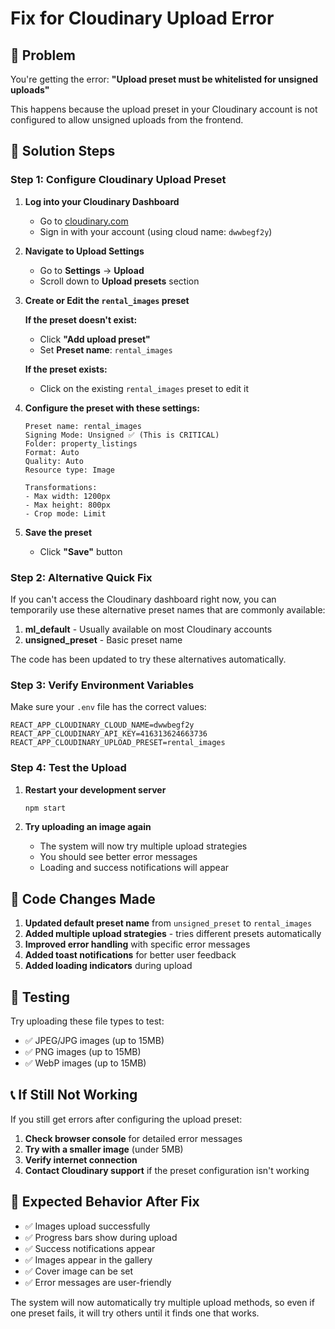 # Fix for Cloudinary Upload Error

## 🚨 Problem
You're getting the error: **"Upload preset must be whitelisted for unsigned uploads"**

This happens because the upload preset in your Cloudinary account is not configured to allow unsigned uploads from the frontend.

## 🔧 Solution Steps

### Step 1: Configure Cloudinary Upload Preset

1. **Log into your Cloudinary Dashboard**
   - Go to [cloudinary.com](https://cloudinary.com)
   - Sign in with your account (using cloud name: `dwwbegf2y`)

2. **Navigate to Upload Settings**
   - Go to **Settings** → **Upload**
   - Scroll down to **Upload presets** section

3. **Create or Edit the `rental_images` preset**
   
   **If the preset doesn't exist:**
   - Click **"Add upload preset"**
   - Set **Preset name**: `rental_images`
   
   **If the preset exists:**
   - Click on the existing `rental_images` preset to edit it

4. **Configure the preset with these settings:**
   ```
   Preset name: rental_images
   Signing Mode: Unsigned ✅ (This is CRITICAL)
   Folder: property_listings
   Format: Auto
   Quality: Auto
   Resource type: Image
   
   Transformations:
   - Max width: 1200px
   - Max height: 800px
   - Crop mode: Limit
   ```

5. **Save the preset**
   - Click **"Save"** button

### Step 2: Alternative Quick Fix

If you can't access the Cloudinary dashboard right now, you can temporarily use these alternative preset names that are commonly available:

1. **ml_default** - Usually available on most Cloudinary accounts
2. **unsigned_preset** - Basic preset name

The code has been updated to try these alternatives automatically.

### Step 3: Verify Environment Variables

Make sure your `.env` file has the correct values:

```env
REACT_APP_CLOUDINARY_CLOUD_NAME=dwwbegf2y
REACT_APP_CLOUDINARY_API_KEY=416313624663736
REACT_APP_CLOUDINARY_UPLOAD_PRESET=rental_images
```

### Step 4: Test the Upload

1. **Restart your development server**
   ```bash
   npm start
   ```

2. **Try uploading an image again**
   - The system will now try multiple upload strategies
   - You should see better error messages
   - Loading and success notifications will appear

## 🔄 Code Changes Made

1. **Updated default preset name** from `unsigned_preset` to `rental_images`
2. **Added multiple upload strategies** - tries different presets automatically
3. **Improved error handling** with specific error messages
4. **Added toast notifications** for better user feedback
5. **Added loading indicators** during upload

## 🧪 Testing

Try uploading these file types to test:
- ✅ JPEG/JPG images (up to 15MB)
- ✅ PNG images (up to 15MB)  
- ✅ WebP images (up to 15MB)

## 📞 If Still Not Working

If you still get errors after configuring the upload preset:

1. **Check browser console** for detailed error messages
2. **Try with a smaller image** (under 5MB)
3. **Verify internet connection**
4. **Contact Cloudinary support** if the preset configuration isn't working

## 🎯 Expected Behavior After Fix

- ✅ Images upload successfully
- ✅ Progress bars show during upload
- ✅ Success notifications appear
- ✅ Images appear in the gallery
- ✅ Cover image can be set
- ✅ Error messages are user-friendly

The system will now automatically try multiple upload methods, so even if one preset fails, it will try others until it finds one that works.
